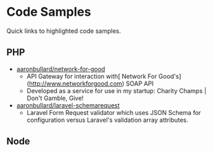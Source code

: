 # Code Samples
Quick links to highlighted code samples.

## PHP
- [aaronbullard/network-for-good](https://github.com/aaronbullard/network-for-good)
  - API Gateway for interaction with[ Network For Good's] (http://www.networkforgood.com) SOAP API
  - Developed as a service for use in my startup: Charity Champs | Don't Gamble, Give!
- [aaronbullard/laravel-schemarequest](https://github.com/aaronbullard/laravel-schemarequest)
  - Laravel Form Request validator which uses JSON Schema for configuration versus Laravel's validation array attributes.

## Node
